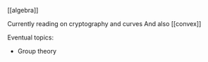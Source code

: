 [[algebra]]

Currently reading on cryptography and curves
And also [[convex]]

Eventual topics:
- Group theory